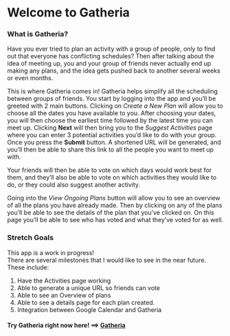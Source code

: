 # Welcome to Gatheria

### What is Gatheria?

Have you ever tried to plan an activity with a group of people, only to find out that everyone has conflicting schedules? Then after talking about the idea of meeting up, you and your group of friends never actually end up making any plans, and the idea gets pushed back to another several weeks or even months.

This is where Gatheria comes in!  Gatheria helps simplify all the scheduling between groups of friends.  You start by logging into the app and you’ll be greeted with 2 main buttons. Clicking on *Create a New Plan* will allow you to choose all the dates you have available to you.  After choosing your dates, you will then choose the earliest time followed by the latest time you can meet up.  Clicking **Next** will then bring you to the *Suggest Activities* page where you can enter 3 potential activities you’d like to do with your group.  Once you press the **Submit** button.  A shortened URL will be generated, and you’ll then be able to share this link to all the people you want to meet up with.  

Your friends will then be able to vote on which days would work best for them, and they’ll also be able to vote on which activities they would like to do, or they could also suggest another activity.

Going into the *View Ongoing Plans* button will allow you to see an overview of all the plans you have already made.  Then by clicking on any of the plans you’ll be able to see the details of the plan that you’ve clicked on.  On this page you’ll be able to see who has voted and what they’ve voted for as well.  

### Stretch Goals
This app is a work in progress!   
There are several milestones that I would like to see in the near future.  
These include: 
1.  Have the Activities page working
2.  Able to generate a unique URL so friends can vote
3.  Able to see an Overview of plans 
4.  Able to see a details page for each plan created.
5.  Integration between Google Calendar and Gatheria 

#### Try Gatheria right now here! ==> [Gatheria]()
